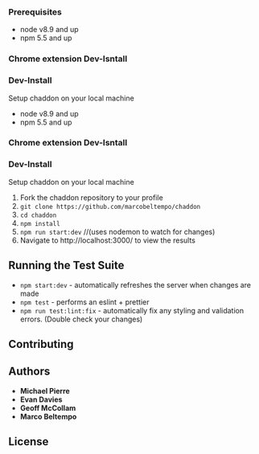 ### Prerequisites

* node v8.9 and up
* npm 5.5 and up

### Chrome extension Dev-Isntall

### Dev-Install
Setup chaddon on your local machine
* node v8.9 and up
* npm 5.5 and up

### Chrome extension Dev-Isntall

### Dev-Install
Setup chaddon on your local machine

1.  Fork the chaddon repository to your profile
2. `git clone https://github.com/marcobeltempo/chaddon`
3. `cd chaddon`
4. `npm install`
5. `npm run start:dev` //(uses nodemon to watch for changes)
6.  Navigate to http://localhost:3000/ to view the results

## Running the Test Suite
* `npm start:dev` - automatically refreshes the server when changes are made
* `npm test` - performs an eslint + prettier
* `npm run test:lint:fix` - automatically fix any styling and validation errors. (Double check your changes)

## Contributing


## Authors

* **Michael Pierre**
* **Evan Davies**
* **Geoff McCollam**
* **Marco Beltempo**

## License
